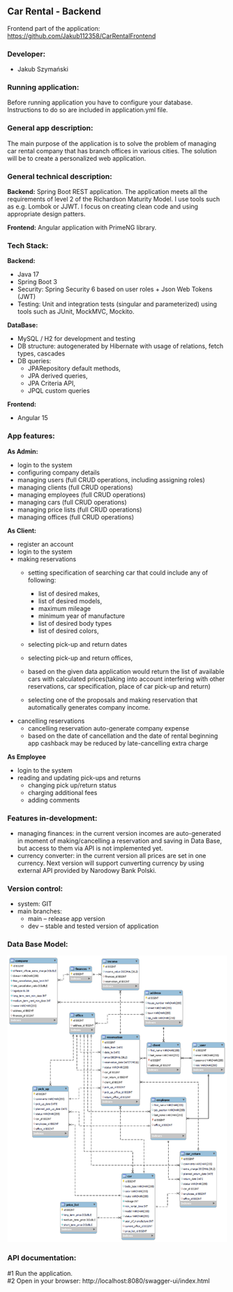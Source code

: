 ## Car Rental - Backend

Frontend part of the application: https://github.com/Jakub112358/CarRentalFrontend

### Developer:
- Jakub Szymański

### Running application:
Before running application you have to configure your database. Instructions to do so are included in application.yml file.

### General app description:
The main purpose of the application is to solve the problem of managing car rental company that has branch offices in various cities. 
The solution will be to create a personalized web application.

### General technical description: 

**Backend:**
Spring Boot REST application. The application meets all the requirements of level 2 of the Richardson Maturity Model. 
I use tools such as e.g. Lombok or JJWT. I focus on creating clean code and using appropriate design patters.


**Frontend:**
Angular application with PrimeNG library.

### Tech Stack:
**Backend:**
- Java 17
- Spring Boot 3
- Security: Spring Security 6 based on user roles + Json Web Tokens (JWT)
- Testing: Unit and integration tests (singular and parameterized) using tools such as JUnit, MockMVC, Mockito.

**DataBase:**
- MySQL / H2 for development and testing
- DB structure: autogenerated by Hibernate with usage of relations, fetch types, cascades
- DB queries: 
  - JPARepository default methods,
  - JPA derived queries, 
  - JPA Criteria API,
  - JPQL custom queries


**Frontend:**
- Angular 15

### App features: 

**As Admin:**
- login to the system
- configuring company details
- managing users (full CRUD operations, including assigning roles)
- managing clients (full CRUD operations)
- managing employees (full CRUD operations)
- managing cars (full CRUD operations)
- managing price lists (full CRUD operations)
- managing offices (full CRUD operations)


 **As Client:**
- register an account
- login to the system
- making reservations
  - setting specification of searching car that could include any of following:
     - list of desired makes,
     - list of desired models,
     - maximum mileage
     - minimum year of manufacture
     - list of desired body types
     - list of desired colors,
  - selecting pick-up and return dates 
  - selecting pick-up and return offices,

  - based on the given data application would return the list of available cars with calculated prices(taking into account interfering with other reservations, car specification, place of car pick-up and return)
  - selecting one of the proposals and making reservation that automatically generates company income.
- cancelling reservations
  - cancelling reservation auto-generate company expense 
  - based on the date of cancellation and the date of rental beginning app cashback may be reduced by late-cancelling extra charge

**As Employee**

- login to the system
- reading and updating pick-ups and returns
  - changing pick up/return status
  - charging additional fees
  - adding comments

### Features in-development:
- managing finances: in the current version incomes are auto-generated in moment of making/cancelling a reservation and saving in Data Base, but access to them via API is not implemented yet.
- currency converter: in the current version all prices are set in one currency. Next version will support cunverting currency by using external API provided by Narodowy Bank Polski.

### Version control: 
- system: GIT
- main branches:
  - main – release app version
  - dev – stable and tested version of application

### Data Base Model: 

![data base model](src/assets/dbDiagram.png)

### API documentation:

#1 Run the application. <br>
#2 Open in your browser: http://localhost:8080/swagger-ui/index.html

